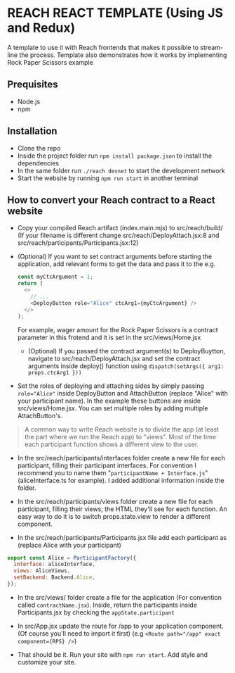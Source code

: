 # REACH REACT TEMPLATE (Using JS and Redux)

A template to use it with Reach frontends that makes it possible to stream-line the process.
Template also demonstrates how it works by implementing Rock Paper Scissors example

## Prequisites

- Node.js
- npm

## Installation

- Clone the repo
- Inside the project folder run `npm install package.json` to install the dependencies
- In the same folder run `./reach devnet` to start the development network
- Start the website by running `npm run start` in another terminal

## How to convert your Reach contract to a React website

- Copy your compiled Reach artifact (index.main.mjs) to src/reach/build/ (If your filename is different change src/reach/DeployAttach.jsx:8 and src/reach/participants/Participants.jsx:12)

- (Optional) If you want to set contract arguments before starting the application, add relevant forms to get the data and pass it to the <DeployButton />
  e.g.

  ```js
  const myCtcArgument = 1;
  return (
    <>
      // ...
      <DeployButton role="Alice" ctcArg1={myCtcArgument} />
    </>
  );
  ```

  For example, wager amount for the Rock Paper Scissors is a contract parameter in this frotend and it is set in the src/views/Home.jsx

  - (Optional) If you passed the contract argument(s) to DeployBuytton, navigate to src/reach/DeployAttach.jsx and set the contract arguments inside deploy()
    function using
    `dispatch(setArgs({ arg1: props.ctcArg1 }))`

- Set the roles of deploying and attaching sides by simply passing `role="Alice"` inside DeployButton and AttachButton (replace "Alice" with your participant name). In the example these buttons are inside src/views/Home.jsx. You can set multiple roles by adding multiple AttachButton's.

> A common way to write Reach website is to divide the app (at least the part where we run the Reach app) to "views". Most of the time each participant function shows a different view to the user.

- In the src/reach/participants/interfaces folder create a new file for each participant, filling their participant interfaces. For convention I recommend you to name them "`participantName + Interface.js`" (aliceInterface.ts for example). I added additional information inside the folder.

- In the src/reach/participants/views folder create a new file for each participant, filling their views; the HTML they'll see for each function. An easy way to do it is to switch props.state.view to render a different component.

- In the src/reach/participants/Participants.jsx file add each participant as (replace Alice with your participant)

```js
export const Alice = ParticipantFactory({
  interface: aliceInterface,
  views: AliceViews,
  setBackend: Backend.Alice,
});
```

- In the src/views/ folder create a file for the application (For convention called `contractName.jsx`). Inside, return the participants inside Participants.jsx by checking the `appState.participant`

- In src/App.jsx update the route for /app to your application component. (Of course you'll need to import it first)
  (e.g `<Route path="/app" exact component={RPS} />`)

- That should be it. Run your site with `npm run start`. Add style and customize your site.
